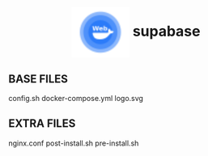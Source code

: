 <h1 align="center">
  <picture>
    <img align="center" alt="supabase" src="./logo.svg" height="100">
  </picture>
  supabase
</h1>

## BASE FILES

config.sh
docker-compose.yml
logo.svg

## EXTRA FILES

nginx.conf
post-install.sh
pre-install.sh
